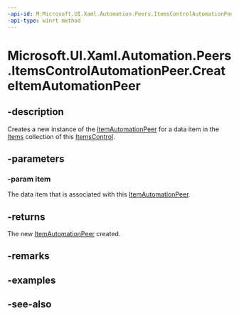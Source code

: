 ```yaml
---
-api-id: M:Microsoft.UI.Xaml.Automation.Peers.ItemsControlAutomationPeer.CreateItemAutomationPeer(System.Object)
-api-type: winrt method
---
```


<!-- Method syntax
public Windows.UI.Xaml.Automation.Peers.ItemAutomationPeer CreateItemAutomationPeer(System.Object item)
-->

# Microsoft.UI.Xaml.Automation.Peers.ItemsControlAutomationPeer.CreateItemAutomationPeer

## -description
Creates a new instance of the [ItemAutomationPeer](itemautomationpeer.md) for a data item in the [Items](../microsoft.ui.xaml.controls/itemscontrol_items.md) collection of this [ItemsControl](../microsoft.ui.xaml.controls/itemscontrol.md).

## -parameters
### -param item
The data item that is associated with this [ItemAutomationPeer](itemautomationpeer.md).

## -returns
The new [ItemAutomationPeer](itemautomationpeer.md) created.

## -remarks

## -examples

## -see-also
